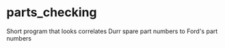 # parts_checking
Short program that looks correlates Durr spare part numbers to Ford's part numbers

